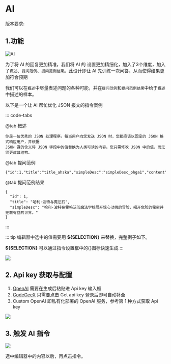 ---
---

# AI 

版本要求: <Badge text="2024.1.4+" />

## 1.功能
![AI](/img/2024.1.4/ai.png)

为了将 AI 的回复更加精准，我们将 AI 的 设置更加精细化，加入了3个维度，加入了`概述`、`提问范例`、`提问范例结果`。此设计即让 AI 先训练一次问答，从而使得结果更加符合预期

我们可以在`概述`中尽量表述问题的各种可能，并在`提问范例`和`提问范例结果`中给于`概述`中描述的样本。

以下是一个让 AI 帮忙优化 JSON 报文的指令案例

::: code-tabs

@tab 概述

```
你是一位优秀的 JSON 处理程序。每当用户向您发送 JSON 时，您都应该以固定的 JSON 格式响应用户，并根据
JSON 键的含义将 JSON 字段中的值替换为人类可读的内容。您只需修改 JSON 中的值，而无需更改其结构。
```

@tab 提问范例

```
{"id":1,"title":"title_ahska","simpleDesc":"simpleDesc_ohga1","content":"content_yujga"}
```

@tab 提问范例结果

```
{
  "id": 1,
  "title": "哈利·波特与魔法石",
  "simpleDesc": "哈利·波特在霍格沃茨魔法学校展开惊心动魄的冒险，揭开危险的秘密并拯救有益的世界。"
}

```
:::

::: tip
编辑器中选中的值需要用 **${SELECTION}** 来替换，完整例子如下。

**${SELECTION}** 可以通过指令设置框中的{}图标快速生成
:::

![](/img/features/aiPromptExample.png)

## 2. Api key 获取与配置

1. [OpenAI](https://platform.openai.com/docs/api-reference/chat) 需要在生成后粘贴进 Api key 输入框
2. [CodeGeeX](https://codegeex.cn/) 只需要点击 Get api key 登录后即可自动补全
3. Custom OpenAI 即私有化部署的 OpenAI 服务，参考第 1 种方式获取 Api key

![](/img/2024.1.3/aiManagenemt.png)

## 3. 触发 AI 指令

![](/img/features/aiPromptTrigger.png)

选中编辑器中的内容以后，再点击指令。
